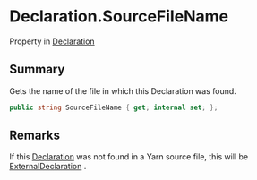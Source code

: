 # Declaration.SourceFileName

Property in [Declaration](/docs/api/csharp/yarn.compiler.declaration.md)

## Summary


Gets the name of the file in which this Declaration was found.


```csharp
public string SourceFileName { get; internal set; };
```

## Remarks


If this  [Declaration](yarn.compiler.declaration.md)  was not found in a Yarn
source file, this will be  [ExternalDeclaration](yarn.compiler.declaration.externaldeclaration.md) .


